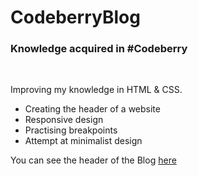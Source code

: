# CodeberryBlog
<h3> Knowledge acquired in #Codeberry </h3>

<br>

Improving my knowledge in HTML & CSS.

* Creating the header of a website
* Responsive design
* Practising breakpoints
* Attempt at minimalist design

You can see the header of the Blog <a href="https://irischinos.github.io/CodeberryBlog/">here</a>

